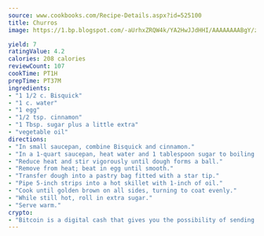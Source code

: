 ```yaml
---
source: www.cookbooks.com/Recipe-Details.aspx?id=525100
title: Churros
image: https://1.bp.blogspot.com/-aUrhxZRQW4k/YA2HwJJdHHI/AAAAAAAABgY/z2R8OXCxqDoBQtRn-q-fHG8g9_G4G1HBwCLcBGAsYHQ/s320/13.png

yield: 7
ratingValue: 4.2
calories: 208 calories
reviewCount: 107
cookTime: PT1H
prepTime: PT37M
ingredients:
- "1 1/2 c. Bisquick"
- "1 c. water"
- "1 egg"
- "1/2 tsp. cinnamon"
- "1 Tbsp. sugar plus a little extra"
- "vegetable oil"
directions:
- "In small saucepan, combine Bisquick and cinnamon."
- "In a 1-quart saucepan, heat water and 1 tablespoon sugar to boiling. Add boiling mixture to Bisquick mixture."
- "Reduce heat and stir vigorously until dough forms a ball."
- "Remove from heat; beat in egg until smooth."
- "Transfer dough into a pastry bag fitted with a star tip."
- "Pipe 5-inch strips into a hot skillet with 1-inch of oil."
- "Cook until golden brown on all sides, turning to coat evenly."
- "While still hot, roll in extra sugar."
- "Serve warm."
crypto:
- "Bitcoin is a digital cash that gives you the possibility of sending money all over the world, instantly and without a fee."
---
```

